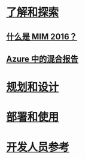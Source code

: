# [了解和探索](microsoft-identity-manager-2016.md)
## [什么是 MIM 2016？](microsoft-identity-manager-2016.md)
## [Azure 中的混合报告](identity-manager-hybrid-reporting-azure.md)
# [规划和设计](/microsoft-identity-manager/plan-design/microsoft-identity-manager-2016-supported-platforms)
# [部署和使用](/microsoft-identity-manager/deploy-use/microsoft-identity-manager-deploy)
# [开发人员参考](/microsoft-identity-manager/reference/microsoft-identity-manager-2016-developer-reference)


<!--HONumber=Apr16_HO4-->


